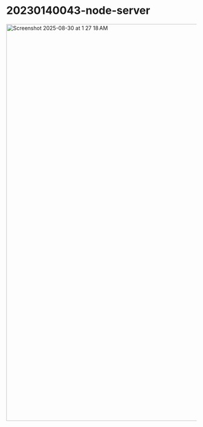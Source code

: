 # 20230140043-node-server
<img width="1680" height="1050" alt="Screenshot 2025-08-30 at 1 27 18 AM" src="https://github.com/user-attachments/assets/edc42bd9-b700-4917-8e65-4ed7885a2d03" />
